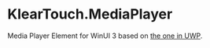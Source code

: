 ﻿# KlearTouch.MediaPlayer
Media Player Element for WinUI 3 based on [the one in UWP](https://docs.microsoft.com/en-us/uwp/api/Windows.UI.Xaml.Controls.MediaPlayerElement).

